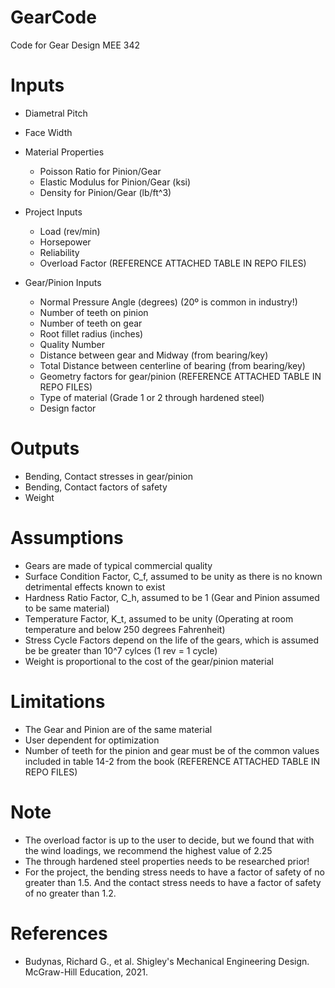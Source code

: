 # GearCode
Code for Gear Design MEE 342

# Inputs
- Diametral Pitch
- Face Width

- Material Properties
  - Poisson Ratio for Pinion/Gear
  - Elastic Modulus for Pinion/Gear (ksi)
  - Density for Pinion/Gear (lb/ft^3)

- Project Inputs
  - Load (rev/min)
  - Horsepower
  - Reliability
  - Overload Factor (REFERENCE ATTACHED TABLE IN REPO FILES)

- Gear/Pinion Inputs
  - Normal Pressure Angle (degrees) (20º is common in industry!)
  - Number of teeth on pinion
  - Number of teeth on gear 
  - Root fillet radius (inches)
  - Quality Number
  - Distance between gear and Midway (from bearing/key)
  - Total Distance between centerline of bearing (from bearing/key)
  - Geometry factors for gear/pinion (REFERENCE ATTACHED TABLE IN REPO FILES)
  - Type of material (Grade 1 or 2 through hardened steel)
  - Design factor

# Outputs
- Bending, Contact stresses in gear/pinion
- Bending, Contact factors of safety
- Weight

# Assumptions
- Gears are made of typical commercial quality
- Surface Condition Factor, C_f, assumed to be unity as there is no known detrimental effects known to exist
- Hardness Ratio Factor, C_h, assumed to be 1 (Gear and Pinion assumed to be same material)
- Temperature Factor, K_t, assumed to be unity (Operating at room temperature and below 250 degrees Fahrenheit)
- Stress Cycle Factors depend on the life of the gears, which is assumed be be greater than 10^7 cylces (1 rev = 1 cycle)
- Weight is proportional to the cost of the gear/pinion material

# Limitations
- The Gear and Pinion are of the same material
- User dependent for optimization
- Number of teeth for the pinion and gear must be of the common values included in table 14-2 from the book (REFERENCE ATTACHED TABLE IN REPO FILES)

# Note
- The overload factor is up to the user to decide, but we found that with the wind loadings, we recommend the highest value of 2.25
- The through hardened steel properties needs to be researched prior!
- For the project, the bending stress needs to have a factor of safety of no greater than 1.5. And the contact stress needs to have a factor of safety of no greater than 1.2.

# References
- Budynas, Richard G., et al. Shigley's Mechanical Engineering Design. McGraw-Hill Education, 2021. 

